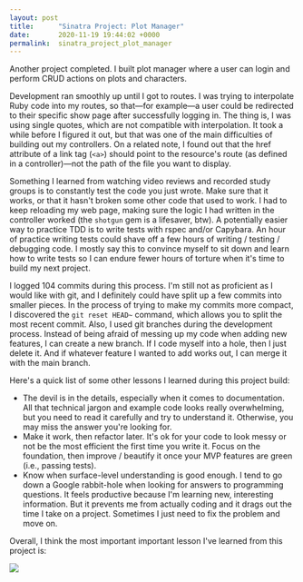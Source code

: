 ```yaml
---
layout: post
title:      "Sinatra Project: Plot Manager"
date:       2020-11-19 19:44:02 +0000
permalink:  sinatra_project_plot_manager
---
```



Another project completed. I built plot manager where a user can login and perform CRUD actions on plots and characters. 

Development ran smoothly up until I got to routes. I was trying to interpolate Ruby code into my routes, so that—for example—a user could be redirected to their specific show page after successfully logging in. The thing is, I was using single quotes, which are not compatible with interpolation. It took a while before I figured it out, but that was one of the main difficulties of building out my controllers. On a related note, I found out that the href attribute of a link tag (`<a>`) should point to the resource's route (as defined in a controller)—not the path of the file you want to display.  

Something I learned from watching video reviews and recorded study groups is to constantly test the code you just wrote. Make sure that it works, or that it hasn't broken some other code that used to work. I had to keep reloading my web page, making sure the logic I had written in the controller worked (the `shotgun` gem is a lifesaver, btw). A potentially easier way to practice TDD is to write tests with rspec and/or Capybara. An hour of practice writing tests could shave off a few hours of writing / testing / debugging code. I mostly say this to convince myself to sit down and learn how to write tests so I can endure fewer hours of torture when it's time to build my next project.

I logged 104 commits during this process. I'm still not as proficient as I would like with git, and I definitely could have split up a few commits into smaller pieces. In the process of trying to make my commits more compact, I discovered the `git reset HEAD~` command, which allows you to split the most recent commit. Also, I used git branches during the development process. Instead of being afraid of messing up my code when adding new features, I can create a new branch. If I code myself into a hole, then I just delete it. And if whatever feature I wanted to add works out, I can merge it with the main branch.

Here's a quick list of some other lessons I learned during this project build:

* The devil is in the details, especially when it comes to documentation. All that technical jargon and example code looks really overwhelming, but you need to read it carefully and try to understand it. Otherwise, you may miss the answer you're looking for.
* Make it work, then refactor later. It's ok for your code to look messy or not be the most efficient the first time you write it. Focus on the foundation, then improve / beautify it once your MVP features are green (i.e., passing tests).
* Know when surface-level understanding is good enough. I tend to go down a Google rabbit-hole when looking for answers to programming questions. It feels productive because I'm learning new, interesting information. But it prevents me from actually coding and it drags out the time I take on a project. Sometimes I just need to fix the problem and move on.

Overall, I think the most important important lesson I've learned from this project is:

![](https://media.giphy.com/media/2rIDTzizHRQv6/giphy.gif)
